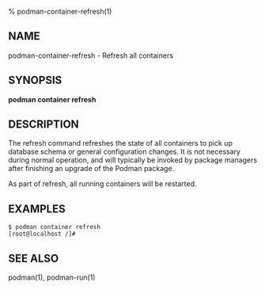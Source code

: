 % podman-container-refresh(1)

## NAME
podman\-container\-refresh - Refresh all containers

## SYNOPSIS
**podman container refresh**

## DESCRIPTION
The refresh command refreshes the state of all containers to pick up database
schema or general configuration changes. It is not necessary during normal
operation, and will typically be invoked by package managers after finishing an
upgrade of the Podman package.

As part of refresh, all running containers will be restarted.

## EXAMPLES ##

```
$ podman container refresh
[root@localhost /]#
```

## SEE ALSO
podman(1), podman-run(1)

